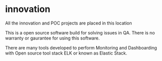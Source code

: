 # innovation
All the innovation and POC projects are placed in this location

This is a open source software build for solving issues in QA. There is no warranty or gaurantee for using this software.

There are many tools developed to perform Monitoring and Dashboarding with Open source tool stack ELK or known as Elastic Stack.
